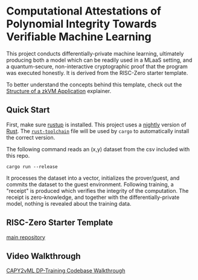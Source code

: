 # Computational Attestations of Polynomial Integrity Towards Verifiable Machine Learning

This project conducts differentially-private machine learning, ultimately producing both a model which can be readily used in a MLaaS setting, and a quantum-secure, non-interactive cryptographic proof that the program was executed honestly. It is derived from the RISC-Zero starter template.

To better understand the concepts behind this template, check out the [Structure of a zkVM Application] explainer.

## Quick Start

First, make sure [rustup](https://rustup.rs) is installed. This project uses a [nightly](https://doc.rust-lang.org/book/appendix-07-nightly-rust.html) version of [Rust](https://doc.rust-lang.org/book/ch01-01-installation.html). The [`rust-toolchain`](rust-toolchain) file will be used by `cargo` to automatically install the correct version.

The following command reads an (x,y) dataset from the csv included with this repo. 

```
cargo run --release
```

It processes the dataset into a vector, initializes the prover/guest, and commits the dataset to the guest environment. Following training, a "receipt" is produced which verifies the integrity of the computation. The receipt is zero-knowledge, and together with the differentially-private model, nothing is revealed about the training data.

## RISC-Zero Starter Template
[main repository](http://www.github.com/risc0)

## Video Walkthrough
[CAPY2vML DP-Training Codebase Walkthrough](https://www.youtube.com/watch?v=o1dhu7udVsc&list=PLhWN89QoP265Mo0ddRCYVGepb6k946-E1)

[Structure of a zkVM Application]: https://dev.risczero.com/zkvm/developer-guide/zkvm-app-structure
